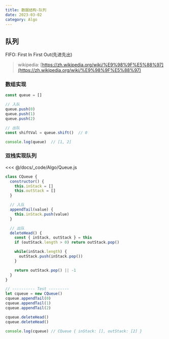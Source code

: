 ```yaml
---
title: 数据结构-队列
date: 2023-03-02
category: Algo
---
```


## 队列

FIFO: First In First Out(先进先出)

> wikipedia: [https://zh.wikipedia.org/wiki/%E9%98%9F%E5%88%97](https://zh.wikipedia.org/wiki/%E9%98%9F%E5%88%97)


### 数组实现

```js
const queue = []

// 入队
queue.push(0)
queue.push(1)
queue.push(2)

// 出队
const shiftVal = queue.shift()  // 0

console.log(queue)  // [1, 2]
```

### 双栈实现队列

<<< @/docs/_code/Algo/Queue.js

```js
class CQueue {
  constructor() {
    this.inStack = []
    this.outStack = []
  }

  // 入队
  appendTail(value) {
    this.inStack.push(value)
  }

  // 出队
  deleteHead() {
    const { inStack, outStack } = this
    if (outStack.length > 0) return outStack.pop()

    while(inStack.length) {
      outStack.push(inStack.pop())
    }

    return outStack.pop() || -1
  }
}

// ---------- Test ---------
let cqueue = new CQueue()
cqueue.appendTail(0)
cqueue.appendTail(1)
cqueue.appendTail(2)

cqueue.deleteHead()
cqueue.deleteHead()

console.log(cqueue) // CQueue { inStack: [], outStack: [2] }
```

